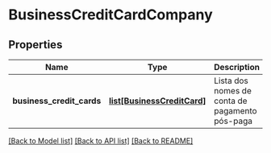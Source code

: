 # BusinessCreditCardCompany

## Properties
Name | Type | Description | Notes
------------ | ------------- | ------------- | -------------
**business_credit_cards** | [**list[BusinessCreditCard]**](BusinessCreditCard.md) | Lista dos nomes de conta de pagamento pós-paga | [optional] 

[[Back to Model list]](../README.md#documentation-for-models) [[Back to API list]](../README.md#documentation-for-api-endpoints) [[Back to README]](../README.md)

